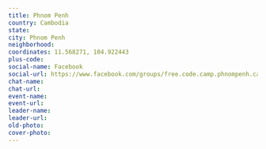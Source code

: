 ```yaml
---
title: Phnom Penh
country: Cambodia
state: 
city: Phnom Penh
neighborhood: 
coordinates: 11.568271, 104.922443
plus-code:
social-name: Facebook
social-url: https://www.facebook.com/groups/free.code.camp.phnompenh.cambodia
chat-name:
chat-url:
event-name:
event-url:
leader-name:
leader-url:
old-photo: 
cover-photo:
---
```

